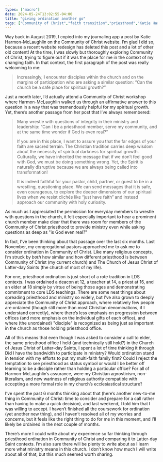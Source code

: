 ```yaml
---
types: ["macro"]
date: 2024-05-24T13:02:55-04:00
title: "giving ordination another go"
tags: ["Community of Christ","faith transition","priesthood","Katie Harmon-McLaughlin","Mormonism"]
---
```

Way back in August 2019, I copied into my journaling app a post by Katie Harmon-McLaughlin on the Community of Christ website. I’m glad I did so, because a recent website redesign has deleted this post and a lot of other old content! At the time, I was slowly but thoroughly exploring Community of Christ, trying to figure out if it was the place for me in the context of my changing faith. In that context, the first paragraph of the post was really welcoming to me: 

> Increasingly, I encounter disciples within the church and on the margins of participation who are asking a similar question: “Can the church be a safe place for spiritual growth?”

Just a month later, I’d actually attend a Community of Christ workshop where Harmon-McLaughlin walked us through an affirmative answer to this question in a way that was tremendously helpful for my spiritual growth. Yet, there’s another passage from her post that I’ve always remembered: 

> Many wrestle with questions of integrity in their ministry and leadership: “Can I be a priesthood member, serve my community, and at the same time wonder if God is even real?”
>
> If you are in this place, I want to assure you that the far edges of your faith are sacred terrain. The Christian tradition carries deep wisdom about the necessity of spiritual darkness for spiritual growth. Culturally, we have inherited the message that if we don’t feel good with God, we must be doing something wrong. Yet, the Spirit is naturally disruptive because we are always being called into transformation!
> 
> It is indeed faithful for your pastor, child, partner, or guest to be in a wrestling, questioning place. We can send messages that it is safe, even courageous, to explore the deeper dimensions of our spiritual lives when we resist clichés like “just have faith” and instead approach our community with holy curiosity.

As much as I appreciated the permission for everyday members to wrestle with questions in the church, it felt especially important to hear a prominent church member make clear that there was room for members of the Community of Christ priesthood to provide ministry even while asking questions as deep as "is God even real?"

In fact, I’ve been thinking about that passage over the last six months. Last November, my congregational pastors approached me to ask me to consider ordination in Community of Christ. Like many religious concepts, I’m struck by *both* how similar and how different priesthood is between Community of Christ (my current church) and The Church of Jesus Christ of Latter-day Saints (the church of most of my life). 

For one, priesthood ordination is just short of a rote tradition in LDS contexts. I was ordained a deacon at 12, a teacher at 14, a priest at 16, and an elder at 18 simply by virtue of being those ages and demonstrating commitment to core LDS teachings. There are some neat things about spreading priesthood and ministry so widely, but I’ve also grown to deeply appreciate the Community of Christ approach, where relatively few people are ordained (though still more than most Christian denominations, if I understand correctly), where there’s less emphasis on progression between offices (and more emphasis on the individual gifts of each office), and where (the unordained) "disciple" is recognized as being just as important in the church as those holding priesthood office.

All of this means that even though I was asked to consider a call to elder, the same priesthood office I held (and technically still hold?) in the Church of Jesus Christ of Latter-day Saints, I spent a lot of time thinking it through. Did I have the bandwidth to participate in ministry? Would ordination stand in tension with my efforts to put my multi-faith family first? Could I reject the temptation to see priesthood as status symbol or would I be better off learning to be a disciple rather than holding a particular office? For all of Harmon-McLaughlin’s assurance, were my Christian agnosticism, non-literalism, and new wariness of religious authority compatible with accepting a more formal role in my church’s ecclesiastical structure? 

I’ve spent the past 6 months thinking about that (here’s another new-to-me thing in Community of Christ: time to consider and prepare for a call rather than having to make a quick decision), and last weekend, I told him that I was willing to accept. I haven’t finished all the coursework for ordination (yet another new thing), and I haven’t resolved all of my worries and concerns, but it feels like the right thing to do for me in this moment, and I’ll likely be ordained in the next couple of months. 

There’s more I could write about my experience so far thinking through priesthood ordination in Community of Christ and comparing it to Latter-day Saint contexts. I’m also sure there will be plenty to write about as I learn more what ministry means in this church. I don’t know how much I will write about all of that, but this much seemed worth sharing.
